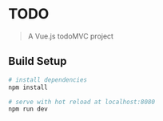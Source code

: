 # TODO

> A Vue.js todoMVC  project 

## Build Setup

``` bash
# install dependencies
npm install

# serve with hot reload at localhost:8080
npm run dev

```



